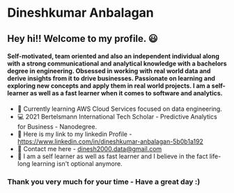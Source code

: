 # Dineshkumar Anbalagan

## Hey hi!! Welcome to my profile. 😃 

#### Self-motivated, team oriented and also an independent individual along with a strong communicational and analytical knowledge with a bachelors degree in engineering. Obsessed in working with real world data and derive insights from it to drive businesses. Passionate on learning and exploring new concepts and apply them in real world projects. I am a self-learner as well as a fast learner when it comes to software and analytics. 

*  :dart: Currently learning AWS Cloud Services focused on data engineering.
* :computer: 2021 Bertelsmann International Tech Scholar - Predictive Analytics for Business - Nanodegree.
* 📑  Here is my link to my linkedin Profile -https://www.linkedin.com/in/dineshkumar-anbalagan-5b0b1a192
*  :speech_balloon: Contact me here - dinesh2000.data@gmail.com
*  📕 I am a self learner as well as fast learner and I believe in the fact life-long learning isn't optional anymore. 
### Thank you very much for your time - Have a great day :)
